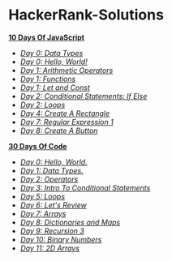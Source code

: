 # HackerRank-Solutions

**<a href="https://github.com/ShubhangiChaudhary/HackerRank-Solutions/tree/main/10DaysOfJavaScript">10 Days Of JavaScript</a>**

- *<a href="https://github.com/ShubhangiChaudhary/HackerRank-Solutions/blob/main/10DaysOfJavaScript/Day0_DataTypes.md">Day 0: Data Types</a>*
- *<a href="https://github.com/ShubhangiChaudhary/HackerRank-Solutions/blob/main/10DaysOfJavaScript/Day0_HelloWorld.md">Day 0: Hello, World!</a>*
- *<a href="https://github.com/ShubhangiChaudhary/HackerRank-Solutions/blob/main/10DaysOfJavaScript/Day1_ArithmeticOperators.md">Day 1: Arithmetic Operators</a>*
- *<a href="https://github.com/ShubhangiChaudhary/HackerRank-Solutions/blob/main/10DaysOfJavaScript/Day1_Functions.md">Day 1: Functions</a>*
- *<a href="https://github.com/ShubhangiChaudhary/HackerRank-Solutions/blob/main/10DaysOfJavaScript/Day1_LetAndConst.md">Day 1: Let and Const</a>*
- *<a href="https://github.com/ShubhangiChaudhary/HackerRank-Solutions/blob/main/10DaysOfJavaScript/Day2_ConditionalStatements_IfElse.md">Day 2: Conditional Statements: If Else</a>*
- *<a href="https://github.com/ShubhangiChaudhary/HackerRank-Solutions/blob/main/10DaysOfJavaScript/Day2_Loops.md">Day 2: Loops</a>*
- *<a href="https://github.com/ShubhangiChaudhary/HackerRank-Solutions/blob/main/10DaysOfJavaScript/Day4_CreateARectangle.md">Day 4: Create A Rectangle</a>*
- *<a href="">Day 7: Regular Expression 1</a>*
- *<a href="https://github.com/ShubhangiChaudhary/HackerRank-Solutions/blob/main/10DaysOfJavaScript/Day8_CrerateAButton.md">Day 8: Create A Button</a>*


**<a href="https://github.com/ShubhangiChaudhary/HackerRank-Solutions/tree/main/30DaysOfCode">30 Days Of Code</a>**

- *<a href="https://github.com/ShubhangiChaudhary/HackerRank-Solutions/blob/main/30DaysOfCode/Day0_HelloWorld.md">Day 0: Hello, World.</a>*
- *<a href="https://github.com/ShubhangiChaudhary/HackerRank-Solutions/blob/main/30DaysOfCode/Day1_DataTypes.md">Day 1: Data Types.</a>*
- *<a href="https://github.com/ShubhangiChaudhary/HackerRank-Solutions/blob/main/30DaysOfCode/Day2_Operators.md">Day 2: Operators</a>*
- *<a href="https://github.com/ShubhangiChaudhary/HackerRank-Solutions/blob/main/30DaysOfCode/Day3_IntroToConditionalStatements.md">Day 3: Intro To Conditional Statements</a>*
- *<a href="https://github.com/ShubhangiChaudhary/HackerRank-Solutions/blob/main/30DaysOfCode/Day5_Loops..md">Day 5: Loops</a>*
- *<a href="https://github.com/ShubhangiChaudhary/HackerRank-Solutions/blob/main/30DaysOfCode/Day6_LetsReview.md">Day 6: Let's Review</a>*
- *<a href="https://github.com/ShubhangiChaudhary/HackerRank-Solutions/blob/main/30DaysOfCode/Day7_Arrays.md">Day 7: Arrays</a>*
- *<a href="https://github.com/ShubhangiChaudhary/HackerRank-Solutions/blob/main/30DaysOfCode/Day8_DictionariesAndMaps.md">Day 8: Dictionaries and Maps</a>*
- *<a href="https://github.com/ShubhangiChaudhary/HackerRank-Solutions/blob/main/30DaysOfCode/Day9_Recursion3.md">Day 9: Recursion 3</a>*
- *<a href="https://github.com/ShubhangiChaudhary/HackerRank-Solutions/blob/main/30DaysOfCode/Day10_BinaryNumbers.md">Day 10: Binary Numbers</a>*
- *<a href="https://github.com/ShubhangiChaudhary/HackerRank-Solutions/blob/main/30DaysOfCode/Day11_2DArrays.md">Day 11: 2D Arrays</a>*


